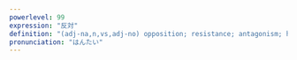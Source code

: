 ```yaml
---
powerlevel: 99
expression: "反対"
definition: "(adj-na,n,vs,adj-no) opposition; resistance; antagonism; hostility; contrast; objection; dissension; reverse; opposite; vice versa; (P)"
pronunciation: "はんたい"
---
```

